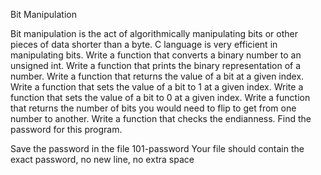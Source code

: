  Bit Manipulation

Bit manipulation is the act of algorithmically manipulating bits or other pieces of data shorter than a byte. C language is very efficient in manipulating bits. Write a function that converts a binary number to an unsigned int. Write a function that prints the binary representation of a number. Write a function that returns the value of a bit at a given index. Write a function that sets the value of a bit to 1 at a given index. Write a function that sets the value of a bit to 0 at a given index. Write a function that returns the number of bits you would need to flip to get from one number to another. Write a function that checks the endianness. Find the password for this program.

Save the password in the file 101-password Your file should contain the exact password, no new line, no extra space
 
